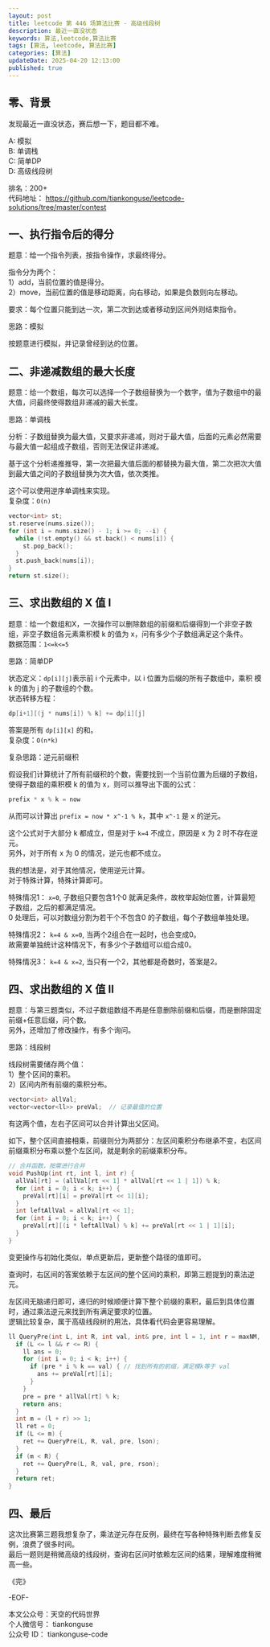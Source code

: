 ```yaml
---
layout: post
title: leetcode 第 446 场算法比赛 - 高级线段树
description: 最近一直没状态  
keywords: 算法,leetcode,算法比赛
tags: [算法, leetcode, 算法比赛]
categories: [算法]
updateDate: 2025-04-20 12:13:00
published: true
---
```


## 零、背景

发现最近一直没状态，赛后想一下，题目都不难。  


A: 模拟  
B: 单调栈  
C: 简单DP  
D: 高级线段树  


排名：200+  
代码地址： https://github.com/tiankonguse/leetcode-solutions/tree/master/contest  


## 一、执行指令后的得分  


题意：给一个指令列表，按指令操作，求最终得分。  


指令分为两个：  
1）add，当前位置的值是得分。  
2）move，当前位置的值是移动距离，向右移动，如果是负数则向左移动。  


要求：每个位置只能到达一次，第二次到达或者移动到区间外则结束指令。  


思路：模拟  


按题意进行模拟，并记录曾经到达的位置。  


## 二、非递减数组的最大长度  



题意：给一个数组，每次可以选择一个子数组替换为一个数字，值为子数组中的最大值，问最终使得数组非递减的最大长度。  


思路：单调栈  


分析：子数组替换为最大值，又要求非递减，则对于最大值，后面的元素必然需要与最大值一起组成子数组，否则无法保证非递减。  


基于这个分析递推推导，第一次把最大值后面的都替换为最大值，第二次把次大值到最大值之间的子数组替换为次大值，依次类推。  


这个可以使用逆序单调栈来实现。  
复杂度：`O(n)`  


```cpp
vector<int> st;
st.reserve(nums.size());
for (int i = nums.size() - 1; i >= 0; --i) {
  while (!st.empty() && st.back() < nums[i]) {
    st.pop_back();
  }
  st.push_back(nums[i]);
}
return st.size();
```


## 三、求出数组的 X 值 I  


题意：给一个数组和X，一次操作可以删除数组的前缀和后缀得到一个非空子数组，非空子数组各元素乘积模 k 的值为 x，问有多少个子数组满足这个条件。  
数据范围：`1<=k<=5`  


思路：简单DP  


状态定义：`dp[i][j]`表示前 i 个元素中，以 i 位置为后缀的所有子数组中，乘积 模 k 的值为 j 的子数组的个数。  
状态转移方程：  


```cpp
dp[i+1][(j * nums[i]) % k] += dp[i][j]
```

答案是所有 `dp[i][x]` 的和。  
复杂度：`O(n*k)`  


复杂思路：逆元前缀积  


假设我们计算统计了所有前缀积的个数，需要找到一个当前位置为后缀的子数组，使得子数组的乘积模 k 的值为 x，则可以推导出下面的公式：  


```cpp
prefix * x % k = now
```

 
从而可以计算出 `prefix = now * x^-1 % k`，其中 `x^-1` 是 x 的逆元。  


这个公式对于大部分 k 都成立，但是对于 `k=4` 不成立，原因是 x 为 2 时不存在逆元。  
另外，对于所有 x 为 0 的情况，逆元也都不成立。  


我的想法是，对于其他情况，使用逆元计算。  
对于特殊计算，特殊计算即可。  



特殊情况1： `x=0`, 子数组只要包含1个0 就满足条件，故枚举起始位置，计算最短子数组，之后的都满足情况。  
0 处理后，可以对数组分割为若干个不包含0 的子数组，每个子数组单独处理。  


特殊情况2： `k=4 & x=0`, 当两个2组合在一起时，也会变成0。  
故需要单独统计这种情况下，有多少个子数组可以组合成0。  


特殊情况3： `k=4 & x=2`, 当只有一个2，其他都是奇数时，答案是2。  


## 四、求出数组的 X 值 II  


题意：与第三题类似，不过子数组数组不再是任意删除前缀和后缀，而是删除固定前缀+任意后缀，问个数。  
另外，还增加了修改操作，有多个询问。  


思路：线段树  


线段树需要储存两个值：  
1）整个区间的乘积。  
2）区间内所有前缀的乘积分布。  


```cpp
vector<int> allVal;
vector<vector<ll>> preVal;  // 记录最值的位置
```


有这两个值，左右子区间可以合并计算出父区间。   


如下，整个区间直接相乘，前缀则分为两部分：左区间乘积分布继承不变，右区间前缀乘积分布乘以整个左区间，就是剩余的前缀乘积分布。  



```cpp
// 合并函数，按需进行合并
void PushUp(int rt, int l, int r) {
  allVal[rt] = (allVal[rt << 1] * allVal[rt << 1 | 1]) % k;
  for (int i = 0; i < k; i++) {
    preVal[rt][i] = preVal[rt << 1][i];
  }
  int leftAllVal = allVal[rt << 1];
  for (int i = 0; i < k; i++) {
    preVal[rt][(i * leftAllVal) % k] += preVal[rt << 1 | 1][i];
  }
}
```

变更操作与初始化类似，单点更新后，更新整个路径的值即可。  


查询时，右区间的答案依赖于左区间的整个区间的乘积，即第三题提到的乘法逆元。  


左区间无脑递归即可，递归的时候顺便计算下整个前缀的乘积，最后到具体位置时，通过乘法逆元来找到所有满足要求的位置。  
逻辑比较复杂，属于高级线段树的用法，具体看代码会更容易理解。  




```cpp
ll QueryPre(int L, int R, int val, int& pre, int l = 1, int r = maxNM, int rt = 1) {
  if (L <= l && r <= R) {
    ll ans = 0;
    for (int i = 0; i < k; i++) {
      if (pre * i % k == val) { // 找到所有的前缀，满足模k等于 val
        ans += preVal[rt][i];
      }
    }
    pre = pre * allVal[rt] % k;
    return ans;
  }
  int m = (l + r) >> 1;
  ll ret = 0;
  if (L <= m) {
    ret += QueryPre(L, R, val, pre, lson);
  }
  if (m < R) {
    ret += QueryPre(L, R, val, pre, rson);
  }
  return ret;
}
```


## 四、最后  


这次比赛第三题我想复杂了，乘法逆元存在反例，最终在写各种特殊判断去修复反例，浪费了很多时间。  
最后一题则是稍微高级的线段树，查询右区间时依赖左区间的结果，理解难度稍微高一些。  




《完》  


-EOF-  


本文公众号：天空的代码世界  
个人微信号： tiankonguse  
公众号 ID： tiankonguse-code  
